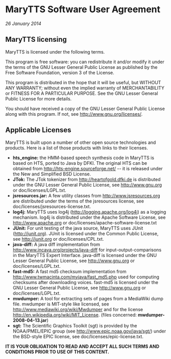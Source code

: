 MaryTTS Software User Agreement
===============================

*26 January 2014*

MaryTTS licensing
-----------------

MaryTTS is licensed under the following terms.

This program is free software: you can redistribute it and/or modify it under
the terms of the GNU Lesser General Public License as published by the Free
Software Foundation, version 3 of the License.

This program is distributed in the hope that it will be useful, but WITHOUT ANY
WARRANTY; without even the implied warranty of MERCHANTABILITY or FITNESS FOR A
PARTICULAR PURPOSE.  See the GNU Lesser General Public License for more details.

You should have received a copy of the GNU Lesser General Public License along
with this program.  If not, see <http://www.gnu.org/licenses/>.

Applicable Licenses
-------------------

MaryTTS is built upon a number of other open source technologies and
products. Here is a list of those products with links to their licenses.

* **hts_engine:** the HMM-based speech synthesis code in MaryTTS is based on
  HTS, ported to Java by DFKI. The original HTS can be obtained from
  http://hts-engine.sourceforge.net/ -- it is released under the New and
  Simplified BSD License.
* **JTok:** The JTok tokenizer from http://heartofgold.dfki.de is distributed
  under the GNU Lesser General Public License, see http://www.gnu.org or
  doc/licenses/LGPL.txt.
* **jsresources.jar:** A few utility classes from http://www.jsresources.org are
  distributed under the terms of the jsresources license, see
  doc/licenses/jsresources-license.txt.
* **log4j:** MaryTTS uses log4j (http://logging.apache.org/log4j) as a logging
  mechanism. log4j is distributed under the Apache Software License, see
  http://www.apache.org or doc/licenses/apache-software-license.txt
* **JUnit:** For unit testing of the java source, MaryTTS uses JUnit
  (http://junit.org). JUnit is licensed under the Common Public License, see
  http://junit.org or doc/licenses/CPL.txt.
* **java-diff:** A java diff implementation from
  http://www.incava.org/projects/java-diff for input-output-comparisons in the
  MaryTTS Expert Interface. java-diff is licensed under the GNU Lesser General
  Public License, see http://www.gnu.org or doc/licenses/LGPL.txt.
* **fast-md5:** A fast md5 checksum implementation from
  http://www.twmacinta.com/myjava/fast_md5.php used for computing checksums
  after downloading voices. fast-md5 is licensed under the GNU Lesser General
  Public License, see http://www.gnu.org or doc/licenses/LGPL.txt.
* **mwdumper:** A tool for extracting sets of pages from a MediaWiki dump
  file. mwdumper is MIT-style like licensed, see
  http://www.mediawiki.org/wiki/Mwdumper and for the license
  http://en.wikipedia.org/wiki/MIT_License. (files concerned:
  **mwdumper-2008-04-13.jar**)
* **sgt:** The Scientific Graphics Toolkit (sgt) is provided by the
  NOAA/PMEL/EPIC group (see http://www.epic.noaa.gov/java/sgt/) under the
  BSD-style EPIC license, see doc/licenses/epic-license.txt.

**IT IS YOUR OBLIGATION TO READ AND ACCEPT ALL SUCH TERMS AND CONDITIONS PRIOR
  TO USE OF THIS CONTENT.**

